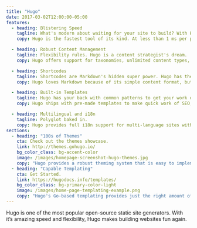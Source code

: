 ```yaml
---
title: "Hugo"
date: 2017-03-02T12:00:00-05:00
features:
  - heading: Blistering Speed
    tagline: What's modern about waiting for your site to build? With Hugo, you don't have to.
    copy: Hugo is the fastest tool of its kind. At less than 1 ms per page, the average site builds in less than a second.

  - heading: Robust Content Management
    tagline: Flexibility rules. Hugo is a content strategist's dream.
    copy: Hugo offers support for taxonomies, unlimited content types, DRY templating, URL management, menus, archetypes, and summaries, all without the need for plugins. Need dynamic, API-driven content? That's baked in too.

  - heading: Shortcodes
    tagline: Shortcodes are Markdown's hidden super power. Hugo has them, and you can even write your own.
    copy: Hugo loves Markdown because of its simple content format, but there are times when markdown falls short. We think this contradicts the beautiful simplicity of markdown’s syntax. Hugo created shortcodes to circumvent these limitations.

  - heading: Built-in Templates
    tagline: Hugo has your back with common patterns to get your work done quickly.
    copy: Hugo ships with pre-made templates to make quick work of SEO, commenting, analytics and other functions.

  - heading: Multilingual and i18n
    tagline: Polyglot baked in.
    copy: Hugo provides full i18n support for multi-language sites with the same straightforward development experience Hugo users love in single-language sites.
sections:
  - heading: "100s of Themes"
    cta: Check out the themes showcase.
    link: http://themes.gohugo.io/
    bg_color_class: bg-accent-color
    image: /images/homepage-screenshot-hugo-themes.jpg
    copy: "Hugo provides a robust theming system that is easy to implement but capable of producing even the most complicated websites."
  - heading: "Capable Templating"
    cta: Get Started.
    link: https://hugodocs.info/templates/
    bg_color_class: bg-primary-color-light
    image: /images/home-page-templating-example.png
    copy: "Hugo's Go-based templating provides just the right amount of logic to build anything from the simple to complex. If you prefer Jade/Pug-like syntax, use the Amber or Ace library instead, or mix them however you like."  
---
```

Hugo is one of the most popular open-source static site generators. With it’s amazing speed and flexibility, Hugo makes building websites fun again.
